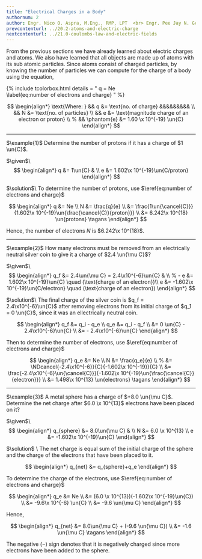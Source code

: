```yaml
---
title: "Electrical Charges in a Body"
authornum: 2
author: Engr. Nico O. Aspra, M.Eng., RMP, LPT  <br> Engr. Pee Jay N. Gealone
prevcontenturl: ../20.2-atoms-and-electric-charge
nextcontenturl: ../21.0-coulombs-law-and-electric-fields
---
```




From the previous sections we have already learned about electric charges and atoms. We also have learned that all objects are made up of atoms with its sub atomic particles. Since atoms consist of charged particles, by knowing the number of particles we can compute for the charge of a body using the equation,

{% include tcolorbox.html
    details = "
        q = Ne	
        \label{eq:number of electrons and charge}
    "
%}

$$
\begin{align*}
	\text{Where: } && q &= \text{no. of charge} &&&&&&&&& \\
		&& N &= \text{no. of particles} \\
		&& e &= \text{magnitude charge of an electron or proton} \\
		% && \phantom{e} &= 1.60 \x 10^{-19} \un{C}
\end{align*}
$$



---
$\example{1}$
Determine the number of protons if it has a charge of $1 \un{C}$.

$\given$\\
$$
\begin{align*}
	q &= 1\un{C} & \\
	e &= 1.602\x 10^{-19}\un{C/proton}
\end{align*}
$$


$\solution$\\
To determine the number of protons, use $\eref{eq:number of electrons and charge}$

$$
\begin{align*}
	q &= Ne \\
	N &= \frac{q}{e} \\
	&= \frac{1\un{\cancel{C}}}{1.602\x 10^{-19}\un{\frac{\cancel{C}}{proton}}} \\
	&= 6.242\x 10^{18} \un{protons}	\tagans
\end{align*}
$$

Hence, the number of electrons $N$ is $6.242\x 10^{18}$.





---
$\example{2}$
How many electrons must be removed from an electrically neutral silver coin to give it a charge of $2.4 \un{\mu C}$?

$\given$\\
$$
\begin{align*}
	q_f &= 2.4\un{\mu C} = 2.4\x10^{-6}\un{C} & \\
	% - e &= 1.602\x 10^{-19}\un{C} \quad (\text{charge of an electron})\\
	e &= -1.602\x 10^{-19}\un{C/electron}  \quad (\text{charge of an electron})
\end{align*}
$$

$\solution$\\
The final charge of the silver coin is $q_f = 2.4\x10^{-6}\un{C}$ after removing electrons from its initial charge of $q_1 = 0 \un{C}$, since it was an ellectrically neutral coin.

$$
\begin{align*}
	q_f &= q_i - q_e \\
	q_e &= q_i - q_f \\
	&= 0 \un{C} - 2.4\x10^{-6}\un{C} \\
	&= - 2.4\x10^{-6}\un{C}
\end{align*}
$$

Then to determine the number of electrons, use $\eref{eq:number of electrons and charge}$

$$
\begin{align*}
	q_e &= Ne \\
	N &= \frac{q_e}{e} \\
	% &= \NDcancel{-2.4\x10^{-6}}{C}{-1.602\x 10^{-19}}{C} \\
	&= \frac{-2.4\x10^{-6}\un{\cancel{C}}}{-1.602\x 10^{-19}\un{\frac{\cancel{C}}{electron}}} \\
	&= 1.498\x 10^{13} \un{electrons}		\tagans
\end{align*}
$$





---
$\example{3}$
A metal sphere has a charge of $+8.0 \un{\mu C}$. Determine the net charge after $6.0 \x 10^{13}$ electrons have been placed on it?

$\given$\\
$$
\begin{align*}
	q_{sphere} &= 8.0\un{\mu C} & \\
	N &= 6.0 \x 10^{13} \\
	e &= -1.602\x 10^{-19}\un{C}
\end{align*}
$$

$\solution$ \\
The net charge is equal sum of the initial charge of the sphere and the charge of the electrons that have been placed to it.

$$
\begin{align*}
	q_{net} &= q_{sphere}+q_e
\end{align*}
$$

To determine the charge of the electrons, use $\eref{eq:number of electrons and charge}$

$$
\begin{align*}
	q_e &= Ne \\
	&= (6.0 \x 10^{13})(-1.602\x 10^{-19}\un{C}) \\
	&= -9.6\x 10^{-6} \un{C} \\
	&= -9.6 \un{\mu C}
\end{align*}
$$

Hence,

$$
\begin{align*}
	q_{net} &= 8.0\un{\mu C} + (-9.6 \un{\mu C}) \\
	&= -1.6 \un{\mu C}		\tagans
\end{align*}
$$

The negative $(-)$ sign denotes that it is negatively charged since more electrons have been added to the sphere.
